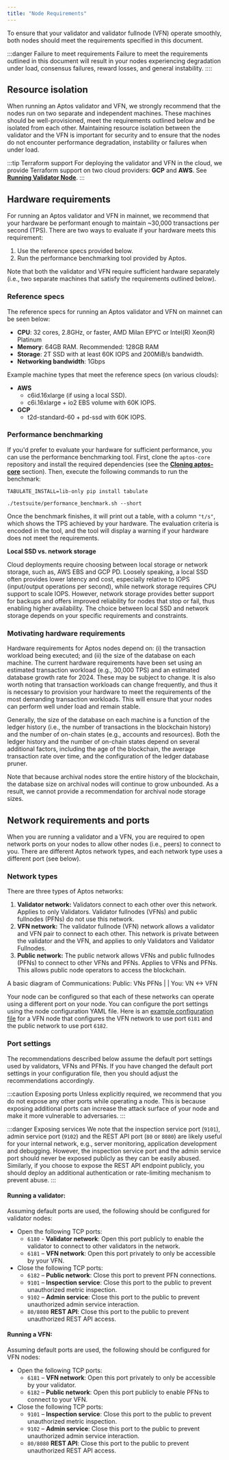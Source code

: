 ```yaml
---
title: "Node Requirements"
---
```


To ensure that your validator and validator fullnode (VFN) operate smoothly, both nodes should meet the
requirements specified in this document.

:::danger Failure to meet requirements
Failure to meet the requirements outlined in this document will result in your nodes experiencing degradation under load,
consensus failures, reward losses, and general instability.
::::

## Resource isolation

When running an Aptos validator and VFN, we strongly recommend that the nodes run on two separate and
independent machines. These machines should be well-provisioned, meet the requirements outlined below and
be isolated from each other. Maintaining resource isolation between the validator and the VFN is important
for security and to ensure that the nodes do not encounter performance degradation, instability or failures when
under load.

:::tip Terraform support
For deploying the validator and VFN in the cloud, we provide Terraform support on two cloud providers: **GCP** and **AWS**. See [**Running Validator Node**](running-validator-node/index.md).
:::

## Hardware requirements

For running an Aptos validator and VFN in mainnet, we recommend that your hardware be performant enough to maintain
~30,000 transactions per second (TPS). There are two ways to evaluate if your hardware meets this requirement:

1. Use the reference specs provided below.
1. Run the performance benchmarking tool provided by Aptos.

Note that both the validator and VFN require sufficient hardware separately (i.e., two separate machines that
satisfy the requirements outlined below).

### Reference specs

The reference specs for running an Aptos validator and VFN on mainnet can be seen below:

- **CPU**: 32 cores, 2.8GHz, or faster, AMD Milan EPYC or Intel(R) Xeon(R) Platinum
- **Memory**: 64GB RAM. Recommended: 128GB RAM
- **Storage**: 2T SSD with at least 60K IOPS and 200MiB/s bandwidth.
- **Networking bandwidth**: 1Gbps

Example machine types that meet the reference specs (on various clouds):

- **AWS**
  - c6id.16xlarge (if using a local SSD).
  - c6i.16xlarge + io2 EBS volume with 60K IOPS.
- **GCP**
  - t2d-standard-60 + pd-ssd with 60K IOPS.

### Performance benchmarking

If you'd prefer to evaluate your hardware for sufficient performance, you can use the performance benchmarking
tool. First, clone the `aptos-core` repository and install the required dependencies (see the
[**Cloning aptos-core**](https://aptos.dev/guides/building-from-source#clone-the-aptos-core-repo) section).
Then, execute the following commands to run the benchmark:

```
TABULATE_INSTALL=lib-only pip install tabulate

./testsuite/performance_benchmark.sh --short
```

Once the benchmark finishes, it will print out a table, with a column `"t/s"`, which shows the TPS achieved by your
hardware. The evaluation criteria is encoded in the tool, and the tool will display a warning if your hardware does
not meet the requirements.

**Local SSD vs. network storage**

Cloud deployments require choosing between local storage or network storage, such as, AWS EBS and GCP PD.
Loosely speaking, a local SSD often provides lower latency and cost, especially relative to IOPS (input/output
operations per second), while network storage requires CPU support to scale IOPS. However, network
storage provides better support for backups and offers improved reliability for nodes that stop or fail, thus enabling
higher availability. The choice between local SSD and network storage depends on your specific requirements and
constraints.

### Motivating hardware requirements

Hardware requirements for Aptos nodes depend on: (i) the transaction workload being executed; and (ii) the size of the
database on each machine. The current hardware requirements have been set using an estimated transaction workload
(e.g., 30,000 TPS) and an estimated database growth rate for 2024. These may be subject to change. It is also worth
noting that transaction workloads can change frequently, and thus it is necessary to provision your hardware to meet the
requirements of the most demanding transaction workloads. This will ensure that your nodes can perform well under
load and remain stable.

Generally, the size of the database on each machine is a function of the ledger history (i.e., the number
of transactions in the blockchain history) and the number of on-chain states (e.g., accounts and resources).
Both the ledger history and the number of on-chain states depend on several additional factors, including the age
of the blockchain, the average transaction rate over time, and the configuration of the ledger database pruner.

Note that because archival nodes store the entire history of the blockchain, the database size on archival nodes will
continue to grow unbounded. As a result, we cannot provide a recommendation for archival node storage sizes.

## Network requirements and ports

When you are running a validator and a VFN, you are required to open network ports on your nodes to allow other
nodes (i.e., peers) to connect to you. There are different Aptos network types, and each network type uses a different port (see below).

### Network types

There are three types of Aptos networks:

1. **Validator network:** Validators connect to each other over this network. Applies to only Validators. Validator fullnodes (VFNs) and public fullnodes (PFNs) do not use this network.
1. **VFN network:** The validator fullnode (VFN) network allows a validator and VFN pair to connect to each other. This network is private between the validator and the VFN, and applies to only Validators and Validator Fullnodes.
1. **Public network:** The public network allows VFNs and public fullnodes (PFNs) to connect to other VFNs and PFNs. Applies to VFNs and PFNs. This allows public node operators to access the blockchain.

A basic diagram of Communications:
Public:  VNs    PFNs
         |       |
You:     VN <-> VFN

Your node can be configured so that each of these networks can operate using a different port on your node. You can configure
the port settings using the node configuration YAML file. Here is an [example
configuration file](https://github.com/aptos-labs/aptos-core/blob/4ce85456853c7b19b0a751fb645abd2971cc4c0c/docker/compose/aptos-node/fullnode.yaml#L10) for a VFN node
that configures the VFN network to use port `6181` and the public network to use port `6182`.

### Port settings

The recommendations described below assume the default port settings used by validators, VFNs and PFNs. If you have
changed the default port settings in your configuration file, then you should adjust the recommendations accordingly.

:::caution Exposing ports
Unless explicitly required, we recommend that you do not expose any other ports while operating a node. This is because
exposing additional ports can increase the attack surface of your node and make it more vulnerable to adversaries.
:::

:::danger Exposing services
We note that the inspection service port (`9101`), admin service port (`9102`) and the REST API port (`80` or `8080`)
are likely useful for your internal network, e.g., server monitoring, application development and debugging. However, 
the inspection service port and the admin service port should never be exposed publicly as they can be easily abused.
Similarly, if you choose to expose the REST API endpoint publicly, you should deploy an additional authentication 
or rate-limiting mechanism to prevent abuse.
:::

#### Running a validator:

Assuming default ports are used, the following should be configured for validator nodes:

- Open the following TCP ports:
  - `6180` - **Validator network**: Open this port publicly to enable the validator to connect to other validators in the network.
  - `6181` – **VFN network**: Open this port privately to only be accessible by your VFN.
- Close the following TCP ports:
  - `6182` – **Public network**: Close this port to prevent PFN connections.
  - `9101` – **Inspection service**: Close this port to the public to prevent unauthorized metric inspection.
  - `9102` – **Admin service**: Close this port to the public to prevent unauthorized admin service interaction.
  - `80/8080` **REST API**: Close this port to the public to prevent unauthorized REST API access.

#### Running a VFN:

Assuming default ports are used, the following should be configured for VFN nodes:

- Open the following TCP ports:
  - `6181` – **VFN network**: Open this port privately to only be accessible by your validator.
  - `6182` – **Public network**: Open this port publicly to enable PFNs to connect to your VFN.
- Close the following TCP ports:
  - `9101` – **Inspection service**: Close this port to the public to prevent unauthorized metric inspection.
  - `9102` – **Admin service**: Close this port to the public to prevent unauthorized admin service interaction.
  - `80/8080` **REST API**: Close this port to the public to prevent unauthorized REST API access.
